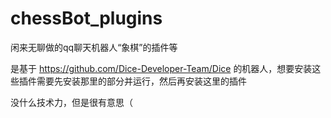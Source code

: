 # chessBot_plugins
闲来无聊做的qq聊天机器人“象棋”的插件等

是基于 https://github.com/Dice-Developer-Team/Dice 的机器人，想要安装这些插件需要先安装那里的部分并运行，然后再安装这里的插件

没什么技术力，但是很有意思（
